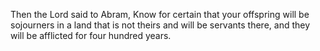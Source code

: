 Then the Lord said to Abram, Know for certain that your offspring will be sojourners in a land that is not theirs and will be servants there, and they will be afflicted for four hundred years.
